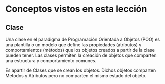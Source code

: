 # Conceptos vistos en esta lección
## Clase
Una clase en el paradigma de Programación Orientada a Objetos (POO) es una plantilla o un modelo que define las propiedades (atributos) y comportamientos (métodos) que los objetos creados a partir de la clase pueden tener. Las clases permiten la creación de objetos que comparten una estructura y comportamiento comunes.

Es apartir de Clases que se crean los objetos. Dichos objetos comparten Metodos y Atributos pero no comparten el mismo estado del objeto.

